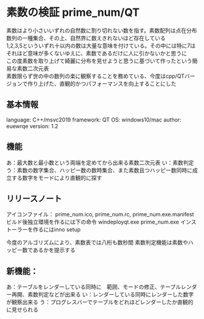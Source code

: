 # 素数の検証 prime_num/QT 

素数はより小さいいずれの自然数に割り切れない数を指す。素数配列は点在分布数列の一種集合、その上、自然界に数えきれないほど存在している  
1,2,3,5といういずれ十以内の数は大量な意味を付けている。その中には特に7はそれほど意味が多くないゆえに、素数であるだけに人に引かないかと思うに  
この度素数を取り上げて綺麗に分布を見せようと思うに基づいて作ったという簡易な素数二次元表  
素数限らず世の中の数列の楽に観察することを務めている、今度はcpp/QTバージョンで作り上げた、直観的かつパフォーマンスを向上することにした  

## 基本情報
language: C++/msvc2019
framework: QT
OS: windows10/mac
author: euewrqe
version: 1.2

## 機能
あ：最大数と最小数という両端を定めてから出来る素数二次元表
い：素数判定
う：素数の数字集合、ハッピー数の数時集合、また素数且つハッピー数同時に成立する数字をモードにより直観的に探す


## リリースノート
アイコンファイル：
prime_num.ico, prime_num.rc, prime_num.exe.manifest
ビルド後独立環境を作るには下の命令
windeployqt.exe prime_num.exe
インストーラーを作るにはinno setup

今度のアルゴリズムにより、素数表では八桁も数秒間
素数判定機能は素数やハッピー数であるかを提示する

## 新機能：
あ：テーブルをレンダーしている同時に　範囲、モードの修正、テーブルレンダー再開、素数判定などが出来る
い：レンダーしている同時にレンダーした数字が観察出来る
う：プログレスバーでテーブルをどれほどレンダーしたか直観的に見せられる






